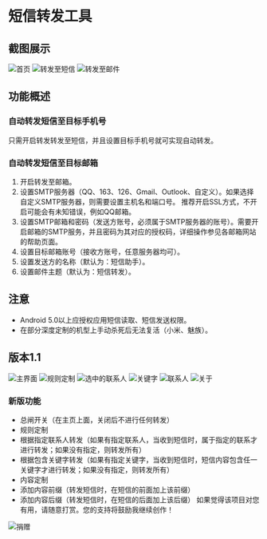 # 短信转发工具
## 截图展示
![首页](https://github.com/HaoFeiWang/MessageRelayer/blob/master/screen/screen_main.jpg)
![转发至短信](https://github.com/HaoFeiWang/MessageRelayer/blob/master/screen/screen_email.jpg)
![转发至邮件](https://github.com/HaoFeiWang/MessageRelayer/blob/master/screen/screen_sms.jpg)

## 功能概述
### 自动转发短信至目标手机号
只需开启转发转发至短信，并且设置目标手机号就可实现自动转发。
### 自动转发短信至目标邮箱
1. 开启转发至邮箱。
2. 设置SMTP服务器（QQ、163、126、Gmail、Outlook、自定义）。如果选择自定义SMTP服务器，则需要设置主机名和端口号。
推荐开启SSL方式，不开启可能会有未知错误，例如QQ邮箱。
3. 设置SMTP邮箱和密码（发送方账号，必须属于SMTP服务器的账号）。需要开启邮箱的SMTP服务，并且密码为其对应的授权码，详细操作参见各邮箱网站的帮助页面。
4. 设置目标邮箱账号（接收方账号，任意服务器均可）。
5. 设置发送方的名称（默认为：短信助手）。
6. 设置邮件主题（默认为：短信转发）。

## 注意
- Android 5.0以上应授权应用短信读取、短信发送权限。
- 在部分深度定制的机型上手动杀死后无法复活（小米、魅族）。

## 版本1.1
![主界面](https://github.com/HaoFeiWang/MessageRelayer/blob/develop/screen/screen_main2.jpg)
![规则定制](https://github.com/HaoFeiWang/MessageRelayer/blob/develop/screen/screen_rule.jpg)
![选中的联系人](https://github.com/HaoFeiWang/MessageRelayer/blob/develop/screen/screen_select.jpg)
![关键字](https://github.com/HaoFeiWang/MessageRelayer/blob/develop/screen/screen_keyword.jpg)
![联系人](https://github.com/HaoFeiWang/MessageRelayer/blob/develop/screen/screen_list.jpg)
![关于](https://github.com/HaoFeiWang/MessageRelayer/blob/develop/screen/screen_about.jpg)

### 新版功能
- 总闸开关（在主页上面，关闭后不进行任何转发）
- 规则定制
 - 根据指定联系人转发（如果有指定联系人，当收到短信时，属于指定的联系才进行转发；如果没有指定，则转发所有）
 - 根据包含关键字转发（如果有指定关键字，当收到短信时，短信内容包含任一关键字才进行转发；如果没有指定，则转发所有）
- 内容定制
 - 添加内容前缀（转发短信时，在短信的前面加上该前缀）
 - 添加内容后缀（转发短信时，在短信的后面加上该后缀）
如果觉得该项目对您有用，请随意打赏。您的支持将鼓励我继续创作！

![捐赠](https://github.com/HaoFeiWang/MessageRelayer/blob/master/screen/contribution.jpg)
